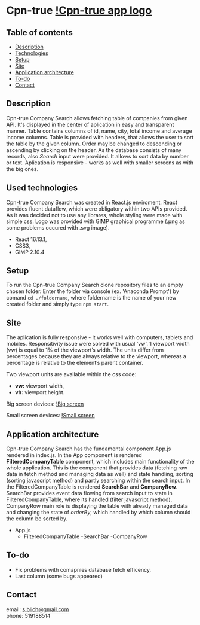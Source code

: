# Cpn-true [!Cpn-true app logo](https://github.com/SaraBlich/Cpn-true/blob/master/public/SB.png)

## Table of contents
* [Description](#description)
* [Technologies](#used-technologies)
* [Setup](#setup)
* [Site](#site)
* [Application architecture](#application-architecture)
* [To-do](#to-do)
* [Contact](#contact)

## Description
Cpn-true Company Search allows fetching table of companies from given API. It's displayed in the center of aplication in easy and transparent manner. Table contains columns of id, name, city, total income and average income columns. Table is provided with headers, that allows the user to sort the table by the given column. Order may be changed to descending or ascending by clicking on the header. As the database consists of many records, also <i>Search</i> input were provided. It allows to sort data by number or text. Aplication is responsive - works as well with smaller screens as with the big ones.

## Used technologies
Cpn-true Company Search was created in React.js enviroment. React provides fluent dataflow, which were obligatory within two APIs provided. As it was decided not to use any librares, whole styling were made with simple css. Logo was provided with GIMP graphical programme (.png as some problems occured with .svg image).

- React 16.13.1,
- CSS3,
- GIMP 2.10.4

## Setup

To run the Cpn-true Company Search clone repository files to an empty chosen folder. Enter the folder via console (ex. 'Anaconda Prompt') by comand `cd ./foldername`, where foldername is the name of your new created folder and simply type `npm start`. 

## Site
The aplication is fully responsive - it works well with computers, tablets and mobiles. Responsitivity issue were solved with usual 'vw'. 1 viewport width (vw) is equal to 1% of the viewport’s width. The units differ from percentages because they are always relative to the viewport, whereas a percentage is relative to the element’s parent container.

Two viewport units are available within the css code:
- <b>vw:</b> viewport width,
- <b>vh:</b> viewport height.

Big screen devices:
[!Big screen](https://github.com/SaraBlich/Cpn-true/blob/master/full-size.jpg)

Small screen devices: 
[!Small screen](https://github.com/SaraBlich/Cpn-true/blob/master/mobile.jpg)

## Application architecture
Cpn-true Company Search has the fundamental component App.js rendered in index.js. In the App component is rendered <b>FilteredCompanyTable</b> component, which includes main functionality of the whole application. This is the component that provides data (fetching raw data in fetch method and managing data as well) and state handling, sorting (sorting javascript method) and partly searching within the search input. In the FilteredCompanyTable is rendered <b>SearchBar</b> and <b>CompanyRow</b>. SearchBar provides event data flowing from search input to state in FilteredCompanyTable, where its handled (filter javascript method). CompanyRow main role is displaying the table with already managed data and changing the state of <i>orderBy</i>, which handled by which column should the column be sorted by. 

- App.js
  - FilteredCompanyTable
    -SearchBar
    -CompanyRow

## To-do
- Fix problems with comapnies database fetch efficency,
- Last column (some bugs appeared)

## Contact
email: s.blich@gmail.com <br/>
phone: 519188514
